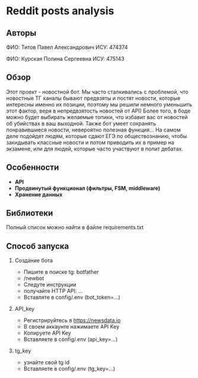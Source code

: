 # Reddit posts analysis

## Авторы
ФИО: Титов Павел Александрович
ИСУ: 474374

ФИО: Курская Полина Сергеевна
ИСУ: 475143

## Обзор
Этот проект - новостной бот. Мы часто сталкивались с проблемой, что новостные ТГ каналы бывают предвзяты и постят новости, которые интересны именно их позиции, поэтому мы решили немного уменьшить этот фактор, веря в непредвзятость новостей от API) Более того, в боде можно будет выбирать желаемые топики, что избавит вас от новостей об убийствах в ваш выходной. Также бот умеет сохранять понравившиеся новости, невероятно полезная функция... На самом деле подойдет людям, которые сдают ЕГЭ по обществознанию, чтобы закидывать классные новости и потом приводить их в пример на экзамене, или для людей, которые часто участвуют в полит дебатах.
## Особенности
- **API**
- **Продвинутый функционал (фильтры, FSM, middleware)**
- **Хранение данных**
## Библиотеки

Полный список можно найти в файле requirements.txt

## Способ запуска
1) Cоздание бота
    - Пишите в поиске tg: botfather
    - /newbot
    - Следуте инструкции
    - получайте HTTP API: ...
    - Вставляте в config/.env (bot_token=...)

2) API_key
    - Регистрируйтесь в https://newsdata.io
    - В своем аккаунте нажимаете API Key
    - Копируете API Key
    - Вставляете в config/.env (api_key=...)

3) tg_key
   - узнайте свой tg id
   - Вставляете в config/.env (tg_key=...)
